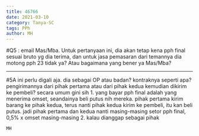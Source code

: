```yaml
---
title: 46766
date: 2021-03-10
category: Tanya-SC
tags: PPh
author: MH
---
```


#Q5 : email Mas/Mba. Untuk pertanyaan ini, dia akan tetap kena pph final sesuai bruto yg dia terima, dan untuk jasa pemasaran dari temannya dia motong pph 23 tidak ya? Atau bagaimana yang bener ya Mas/Mba?

---

#5A ini perlu digali aja. dia sebagai OP atau badan? kontraknya seperti apa? pengirimannya dari pihak pertama atau dari pihak kedua kemudian dikirim ke pembeli? secara umum gini sih 1. yang bayar pph final adalah yang menerima omset, seandainya beli putus nih mereka. pihak pertama kirim barang ke pihak kedua, terus nanti pihak kedua kirim ke pembeli, itu kan beli putus. jadi pihak pertama dan kedua nanti masing-masing setor pph final, 0,5% x omset masing-masing 2. kalau dianggap sebagai pihak

`MH`
